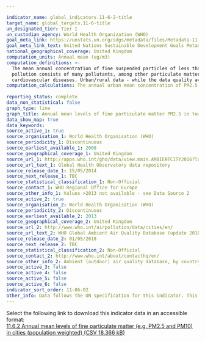 ```yaml
---

indicator_name: global_indicators.11-6-2-title
target_name: global_targets.11-6-title
un_designated_tier: Tier I
un_custodian_agency: World Health Organization (WHO)
goal_meta_link: https://unstats.un.org/sdgs/metadata/files/Metadata-11-06-02.pdf
goal_meta_link_text: United Nations Sustainable Development Goals Metadata (PDF 211 KB)
national_geographical_coverage: United Kingdom
computation_units: Annual mean (ug/m3)
computation_definitions: >-
  The mean annual concentration of fine suspended particles of less than 2.5 microns in diameters (PM2.5) is a common measure of air pollution. The mean is a population-weighted average for urban population in a country, and is expressed in micrograms per cubic meter [μg/m3 ]. Air
  pollution consists of many pollutants, among other particulate matter. These particles are able to penetrate deeply into the respiratory tract and therefore constitute a risk for health by increasing mortality from respiratory infections and diseases, lung cancer, and selected
  cardiovascular diseases. Urban/rural data - while the data quality available for urban/rural population is generally good for high income countries, it can be relatively poor for some low- and middle income areas. Furthermore, the definition of urban/rural may greatly vary by country.
computation_calculations: The annual urban mean concentration of PM2.5 is estimated with improved modelling using data integration from satellite remote sensing, population estimates, topography and ground measurements (WHO, 2016a; Shaddick et al, 2016).
  
reporting_status: complete
data_non_statistical: false
graph_type: line
graph_title: Annual mean levels of fine particulate matter PM2.5 in towns and cities (population weighted)
data_show_map: true
data_keywords:  
source_active_1: true
source_organisation_1: World Health Organisation (WHO)
source_periodicity_1: Discontinuous
source_earliest_available_1: 2008
source_geographical_coverage_1: United Kingdom
source_url_1: http://apps.who.int/gho/data/view.main.AMBIENTCITY2016?lang=en
source_url_text_1: Global Health Observatory data repository
source_release_date_1: 15/05/2014
source_next_release_1: TBC
source_statistical_classification_1: Non-Official
source_contact_1: WHO Regional Office for Europe
source_other_info_1: Values >2013 not available - see Data Source 2
source_active_2: true
source_organisation_2: World Health Organisation (WHO)
source_periodicity_2: Discontinuous
source_earliest_available_2: 2013
source_geographical_coverage_2: United Kingdom
source_url_2: http://www.who.int/airpollution/data/cities/en/
source_url_text_2: WHO Global Ambient Air Quality Database (update 2018)
source_release_date_2: 01/05/2018
source_next_release_2: TBC
source_statistical_classification_2: Non-Official
source_contact_2: http://www.who.int/about/contacthq/en/
source_other_info_2: Ambient (outdoor) air quality database, by country and city
source_active_3: false
source_active_4: false
source_active_5: false
source_active_6: false
indicator_sort_order: 11-06-02
other_info: Data follows the UN specification for this indicator. This indicator has been identified in collaboration with topic experts.
---
```

Select the following link to download this indicator data in an accessible format:<br>[11.6.2 Annual mean levels of fine particulate matter (e.g. PM2.5 and PM10) in cities (population weighted) (CSV 18.366 kB)](https://sustainabledevelopment-uk.github.io/sdg-data/data/11-6-2.csv)